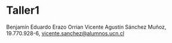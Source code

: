 # Taller1

Benjamín Eduardo Erazo Orrian
Vicente Agustín Sánchez Muñoz, 19.770.928-6, vicente.sanchez@alumnos.ucn.cl
